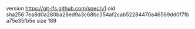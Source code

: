 version https://git-lfs.github.com/spec/v1
oid sha256:7ea8d0a280ba28ed9a3c68bc354af2cab52284470a46569dd0f7fba75e35fb5e
size 189
